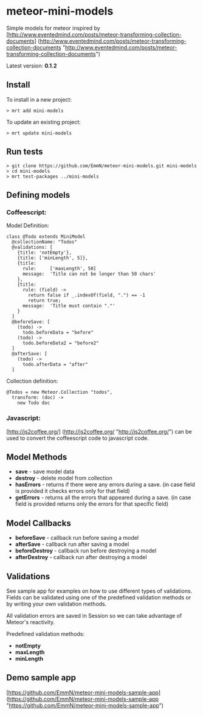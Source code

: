 meteor-mini-models
==================

Simple models for meteor inspired by [http://www.eventedmind.com/posts/meteor-transforming-collection-documents] (http://www.eventedmind.com/posts/meteor-transforming-collection-documents "http://www.eventedmind.com/posts/meteor-transforming-collection-documents")

Latest version: **0.1.2**

## Install
To install in a new project:

    > mrt add mini-models

To update an existing project:

    > mrt update mini-models

## Run tests

    > git clone https://github.com/EmmN/meteor-mini-models.git mini-models
    > cd mini-models
    > mrt test-packages ../mini-models

## Defining models
### Coffeescript:
Model Definition:

    class @Todo extends MiniModel
      @collectionName: "Todos"
      @validations: [
        {title: 'notEmpty'},
        {title: ['minLength', 5]},
        {title: 
          rule:     ['maxLength', 50]
          message:  'Title can not be longer than 50 chars'
        },
        {title:
          rule: (field) ->
            return false if _.indexOf(field, ".") == -1
            return true;
          message:  'Title must contain "."'
        }
      ]
      @beforeSave: [
        (todo) ->
          todo.beforeData = "before"
        (todo) ->
          todo.beforeData2 = "before2"
      ]
      @afterSave: [
        (todo) ->
          todo.afterData = "after"
      ]


Collection definition:

    @Todos = new Meteor.Collection "todos",
      transform: (doc) ->
        new Todo doc

### Javascript:
[http://js2coffee.org/] (http://js2coffee.org/ "http://js2coffee.org/") can be used to convert the coffeescript code to javascript code.

## Model Methods

- **save** - save model data
- **destroy** - delete model from collection
- **hasErrors** - returns if there were any errors during a save. (in case field is provided it checks errors only for that field)
- **getErrors** - returns all the errors that appeared during a save. (in case field is provided returns only the errors for that specific field)

## Model Callbacks

- **beforeSave** - callback run before saving a model
- **afterSave** - callback run after saving a model
- **beforeDestroy** - callback run before destroying a model
- **afterDestroy** - callback run after destroying a model

## Validations
See sample app for examples on how to use different types of validations. Fields can be validated using one of the predefined validation methods or by writing your own validation methods.

All validation errors are saved in Session so we can take advantage of Meteor's reactivity.

Predefined validation methods:

- **notEmpty**
- **maxLength**
- **minLength**

## Demo sample app
[https://github.com/EmmN/meteor-mini-models-sample-app] (https://github.com/EmmN/meteor-mini-models-sample-app "https://github.com/EmmN/meteor-mini-models-sample-app")
